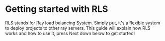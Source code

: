 # Getting started with RLS
RLS stands for Ray load balancing System. Simply put, it's a flexible system to deploy projects to other ray servers. This guide will explain how RLS works and how to use it, press Next down below to get started!